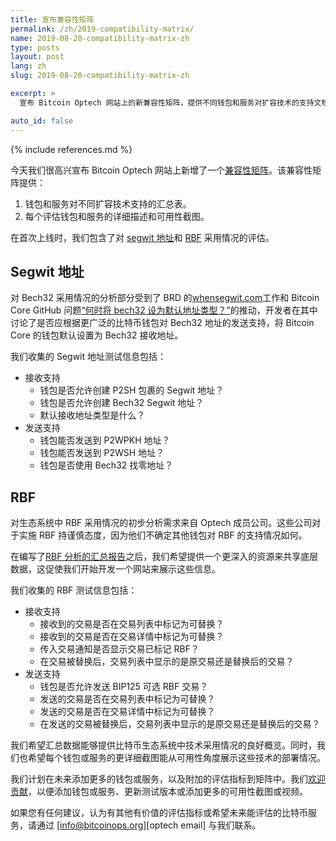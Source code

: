 ```yaml
---
title: 宣布兼容性矩阵
permalink: /zh/2019-compatibility-matrix/
name: 2019-08-20-compatibility-matrix-zh
type: posts
layout: post
lang: zh
slug: 2019-08-20-compatibility-matrix-zh

excerpt: >
  宣布 Bitcoin Optech 网站上的新兼容性矩阵，提供不同钱包和服务对扩容技术的支持文档。

auto_id: false
---
```

{% include references.md %}

今天我们很高兴宣布 Bitcoin Optech 网站上新增了一个[兼容性矩阵][compatibility]。该兼容性矩阵提供：

1. 钱包和服务对不同扩容技术支持的汇总表。
2. 每个评估钱包和服务的详细描述和可用性截图。

在首次上线时，我们包含了对 [segwit 地址][compatibility segwit]和 [RBF][compatibility rbf] 采用情况的评估。

## Segwit 地址

对 Bech32 采用情况的分析部分受到了 BRD 的[whensegwit.com][when segwit website]工作和 Bitcoin Core GitHub 问题[“何时将 bech32 设为默认地址类型？”][bitcoin github issue #15560]的推动，开发者在其中讨论了是否应根据更广泛的比特币钱包对 Bech32 地址的发送支持，将 Bitcoin Core 的钱包默认设置为 Bech32 接收地址。

我们收集的 Segwit 地址测试信息包括：

- 接收支持
  - 钱包是否允许创建 P2SH 包裹的 Segwit 地址？
  - 钱包是否允许创建 Bech32 Segwit 地址？
  - 默认接收地址类型是什么？
- 发送支持
  - 钱包能否发送到 P2WPKH 地址？
  - 钱包能否发送到 P2WSH 地址？
  - 钱包是否使用 Bech32 找零地址？

## RBF

对生态系统中 RBF 采用情况的初步分析需求来自 Optech 成员公司。这些公司对于实施 RBF 持谨慎态度，因为他们不确定其他钱包对 RBF 的支持情况如何。

在编写了[RBF 分析的汇总报告][rbf report]之后，我们希望提供一个更深入的资源来共享底层数据，这促使我们开始开发一个网站来展示这些信息。

我们收集的 RBF 测试信息包括：

- 接收支持
  - 接收到的交易是否在交易列表中标记为可替换？
  - 接收到的交易是否在交易详情中标记为可替换？
  - 传入交易通知是否显示交易已标记 RBF？
  - 在交易被替换后，交易列表中显示的是原交易还是替换后的交易？
- 发送支持
  - 钱包是否允许发送 BIP125 可选 RBF 交易？
  - 发送的交易是否在交易列表中标记为可替换？
  - 发送的交易是否在交易详情中标记为可替换？
  - 在发送的交易被替换后，交易列表中显示的是原交易还是替换后的交易？

我们希望汇总数据能够提供比特币生态系统中技术采用情况的良好概览。同时，我们也希望每个钱包或服务的更详细截图能从可用性角度展示这些技术的部署情况。

我们计划在未来添加更多的钱包或服务，以及附加的评估指标到矩阵中。我们[欢迎贡献][optech contributions]，以便添加钱包或服务、更新测试版本或添加更多的可用性截图或视频。

如果您有任何建议，认为有其他有价值的评估指标或希望未来能评估的比特币服务，请通过 [info@bitcoinops.org][optech email] 与我们联系。

[compatibility]: /en/compatibility/
[compatibility segwit]: /en/compatibility/#segwit-address
[compatibility rbf]: /en/compatibility/#replace-by-fee-rbf
[when segwit website]: http://whensegwit.com
[bitcoin github issue #15560]: https://github.com/bitcoin/bitcoin/issues/15560
[rbf report]: /en/rbf-in-the-wild/
[optech contributions]: https://github.com/bitcoinops/bitcoinops.github.io/blob/master/CONTRIBUTING.md
